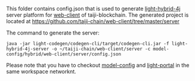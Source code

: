 This folder contains config.json that is used to generate [light-hybrid-4j](https://github.com/networknt/light-hybrid-4j) server platform for [web-client](https://github.com/taiji-chain/web-client) of taiji-blockchain. The generated project is located at https://github.com/taiji-chain/web-client/tree/master/server

The command to generate the server:

```
java -jar light-codegen/codegen-cli/target/codegen-cli.jar -f light-hybrid-4j-server -o ~/taiji-chain/web-client/server -c model-config/hybrid/web-client/server/config.json
```

Please note that you have to checkout [model-config](https://github.com/networknt/model-config) and [light-portal](https://github.com/networknt/light-portal) in the same workspace networknt. 

